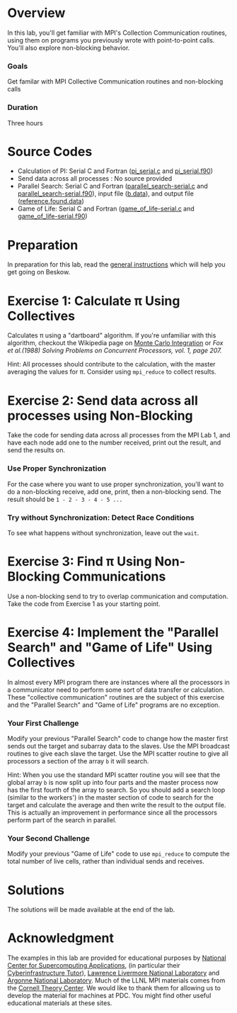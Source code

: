 # Overview

In this lab, you'll get familiar with MPI's Collection Communication routines, using them on programs you previously wrote with point-to-point calls. You'll also explore non-blocking behavior.

### Goals

Get familar with MPI Collective Communication routines and non-blocking calls

### Duration

Three hours


# Source Codes

- Calculation of PI: Serial C and Fortran ([pi_serial.c](pi_serial.c) and [pi_serial.f90](pi_serial.f90))
- Send data across all processes : No source provided
- Parallel Search: Serial C and Fortran ([parallel_search-serial.c](parallel_search-serial.c) and [parallel_search-serial.f90](parallel_search-serial.f90)),
  input file ([b.data](b.data)), and output file ([reference.found.data](reference.found.data))
- Game of Life: Serial C and Fortran ([game_of_life-serial.c](game_of_life-serial.c) and [game_of_life-serial.f90](game_of_life-serial.f90))

# Preparation

In preparation for this lab, read the [general instructions](../README.md) which will help you get going on Beskow.

# Exercise 1: Calculate &pi; Using Collectives

Calculates &pi; using a "dartboard" algorithm. If you're unfamiliar with this algorithm, checkout the Wikipedia page on 
[Monte Carlo Integration](http://en.wikipedia.org/wiki/Monte_Carlo_Integration) or 
*Fox et al.(1988) Solving Problems on Concurrent Processors, vol. 1, page 207.*   

Hint: All processes should contribute to the calculation, with the master averaging the values for &pi;. Consider using `mpi_reduce` to collect results.


# Exercise 2: Send data across all processes using Non-Blocking

Take the code for sending data across all processes from the MPI Lab 1, and have each node add one to the number received, print out the result, and send the results on.

### Use Proper Synchronization

For the case where you want to use proper synchronization, you'll want to do a non-blocking receive, add one, print, then a non-blocking send. The result should be `1 - 2 - 3 - 4 - 5 ...`

### Try without Synchronization: Detect Race Conditions

To see what happens without synchronization, leave out the `wait`.

# Exercise 3: Find &pi; Using Non-Blocking Communications

Use a non-blocking send to try to overlap communication and computation. Take the code from Exercise 1 as your starting point.

# Exercise 4: Implement the "Parallel Search" and "Game of Life" Using Collectives

In almost every MPI program there are instances where all the processors in a communicator need to perform some sort of data transfer or calculation. These "collective communication" routines are the subject of this exercise and the "Parallel Search" and "Game of Life" programs are no exception.

### Your First Challenge

Modify your previous "Parallel Search" code to change how the master first sends out the target and subarray data to the slaves. Use the MPI broadcast routines to give each slave the target. Use the MPI scatter routine to give all processors a section of the array ``b`` it will search.

Hint: When you use the standard MPI scatter routine you will see that the global array ``b`` is now split up into four parts and the master process now has the first fourth of the array to search. So you should add a search loop (similar to the workers') in the master section of code to search for the target and calculate the average and then write the result to the output file. This is actually an improvement in performance since all the processors perform part of the search in parallel.

### Your Second Challenge

Modify your previous "Game of Life" code to use `mpi_reduce` to compute the total number of live cells, rather than individual sends and receives.

# Solutions

The solutions will be made available at the end of the lab.

# Acknowledgment

The examples in this lab are provided for educational purposes by 
[National Center for Supercomputing Applications](http://www.ncsa.illinois.edu/), 
(in particular their [Cyberinfrastructure Tutor](http://www.citutor.org/)), 
[Lawrence Livermore National Laboratory](https://computing.llnl.gov/) and 
[Argonne National Laboratory](http://www.mcs.anl.gov/). Much of the LLNL MPI materials comes from the 
[Cornell Theory Center](http://www.cac.cornell.edu/). 
We would like to thank them for allowing us to develop the material for machines at PDC. 
You might find other useful educational materials at these sites.

